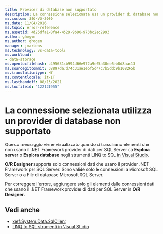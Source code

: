 ```yaml
---
title: Provider di database non supportato
description: La connessione selezionata usa un provider di database non supportato. Visualizzare informazioni su questo Visual Studio Object Relational Designer (O/R Designer).
ms.custom: SEO-VS-2020
ms.date: 11/04/2016
ms.topic: error-reference
ms.assetid: 4d25dfa1-8fa4-4529-9b90-973bc2ec2993
author: ghogen
ms.author: ghogen
manager: jmartens
ms.technology: vs-data-tools
ms.workload:
- data-storage
ms.openlocfilehash: b4956314b994d66e972a9e65a30ee5eb8d8aac13
ms.sourcegitcommit: 68897da7d74c31ae1ebf5d47c7b5ddc9b108265b
ms.translationtype: MT
ms.contentlocale: it-IT
ms.lasthandoff: 08/13/2021
ms.locfileid: "122121955"
---
```

# <a name="the-selected-connection-uses-an-unsupported-database-provider"></a>La connessione selezionata utilizza un provider di database non supportato

Questo messaggio viene visualizzato quando si trascinano elementi che non usano il .NET Framework provider di dati per SQL Server da **Esplora server** o **Esplora database** negli strumenti LINQ to SQL [in Visual Studio](../data-tools/linq-to-sql-tools-in-visual-studio2.md).

**O/R Designer** supporta solo connessioni dati che usano il provider .NET Framework per SQL Server. Sono valide solo le connessioni a Microsoft SQL Server o a File di database Microsoft SQL Server.

Per correggere l'errore, aggiungere solo gli elementi dalle connessioni dati che usano il .NET Framework provider di dati per SQL Server in **O/R Designer.**

## <a name="see-also"></a>Vedi anche

- <xref:System.Data.SqlClient>
- [LINQ to SQL strumenti in Visual Studio](../data-tools/linq-to-sql-tools-in-visual-studio2.md)
